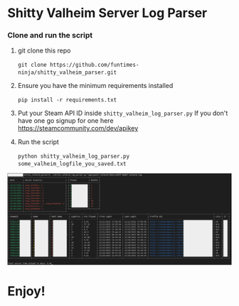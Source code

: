 # Shitty Valheim Server Log Parser

### Clone and run the script
1. git clone this repo

	`git clone https://github.com/funtimes-ninja/shitty_valheim_parser.git`

2. Ensure you have the minimum requirements installed

	`pip install -r requirements.txt`

3. Put your Steam API ID inside `shitty_valheim_log_parser.py` If you don't have one go signup for one here https://steamcommunity.com/dev/apikey

4. Run the script

    `python shitty_valheim_log_parser.py some_valheim_logfile_you_saved.txt`

![alt text](https://github.com/funtimes-ninja/shitty_valheim_parser/blob/master/example_output.png)
# Enjoy!
